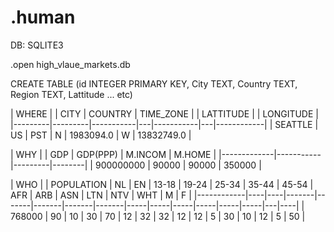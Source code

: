 # .human

DB: SQLITE3

.open high_vlaue_markets.db

CREATE TABLE (id INTEGER PRIMARY KEY, City TEXT, Country TEXT, Region TEXT, Lattitude ... etc) 


| WHERE |
| CITY    | COUNTRY | TIME_ZONE |   | LATTITUDE |   | LONGITUDE  |
|---------|---------|-----------|---|-----------|---|------------|
| SEATTLE | US      | PST       | N | 1983094.0 | W | 13832749.0 |


| WHY |
| GDP         | GDP(PPP)  | M.INCOM | M.HOME |
|-------------|-----------|---------|--------|
| 900000000   | 90000     | 90000   | 350000 |


| WHO |
| POPULATION | NL | EN | 13-18 | 19-24 | 25-34 | 35-44 | 45-54 | AFR | ARB | ASN | LTN | NTV | WHT | M | F  |
|------------|----|----|-------|-------|-------|-------|-------|-----|-----|-----|-----|-----|-----|---|----|
| 768000     | 90 | 10 | 30    | 70    | 12    | 32    | 32    | 12  | 12  | 5   | 30  | 10  | 12  | 5 | 50 |
